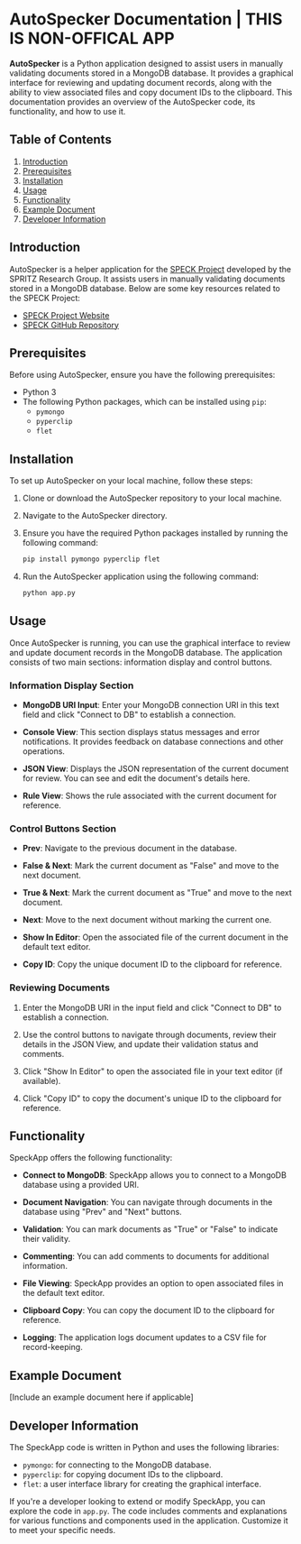 # AutoSpecker Documentation | THIS IS NON-OFFICAL APP

**AutoSpecker** is a Python application designed to assist users in manually validating documents stored in a MongoDB database. It provides a graphical interface for reviewing and updating document records, along with the ability to view associated files and copy document IDs to the clipboard. This documentation provides an overview of the AutoSpecker code, its functionality, and how to use it.

## Table of Contents

1. [Introduction](#introduction)
2. [Prerequisites](#prerequisites)
3. [Installation](#installation)
4. [Usage](#usage)
5. [Functionality](#functionality)
6. [Example Document](#example-document)
7. [Developer Information](#developer-information)

## Introduction

AutoSpecker is a helper application for the [SPECK Project](https://spritz.math.unipd.it/projects/speck/) developed by the SPRITZ Research Group. It assists users in manually validating documents stored in a MongoDB database. Below are some key resources related to the SPECK Project:

- [SPECK Project Website](https://spritz.math.unipd.it/projects/speck/)
- [SPECK GitHub Repository](https://github.com/SPRITZ-Research-Group/SPECK)

## Prerequisites

Before using AutoSpecker, ensure you have the following prerequisites:

- Python 3
- The following Python packages, which can be installed using `pip`:
  - `pymongo`
  - `pyperclip`
  - `flet`

## Installation

To set up AutoSpecker on your local machine, follow these steps:

1. Clone or download the AutoSpecker repository to your local machine.

2. Navigate to the AutoSpecker directory.

3. Ensure you have the required Python packages installed by running the following command:

   ```bash
   pip install pymongo pyperclip flet
   ```

4. Run the AutoSpecker application using the following command:

   ```bash
   python app.py
   ```

## Usage

Once AutoSpecker is running, you can use the graphical interface to review and update document records in the MongoDB database. The application consists of two main sections: information display and control buttons.

### Information Display Section

- **MongoDB URI Input**: Enter your MongoDB connection URI in this text field and click "Connect to DB" to establish a connection.

- **Console View**: This section displays status messages and error notifications. It provides feedback on database connections and other operations.

- **JSON View**: Displays the JSON representation of the current document for review. You can see and edit the document's details here.

- **Rule View**: Shows the rule associated with the current document for reference.

### Control Buttons Section

- **Prev**: Navigate to the previous document in the database.

- **False & Next**: Mark the current document as "False" and move to the next document.

- **True & Next**: Mark the current document as "True" and move to the next document.

- **Next**: Move to the next document without marking the current one.

- **Show In Editor**: Open the associated file of the current document in the default text editor.

- **Copy ID**: Copy the unique document ID to the clipboard for reference.

### Reviewing Documents

1. Enter the MongoDB URI in the input field and click "Connect to DB" to establish a connection.

2. Use the control buttons to navigate through documents, review their details in the JSON View, and update their validation status and comments.

3. Click "Show In Editor" to open the associated file in your text editor (if available).

4. Click "Copy ID" to copy the document's unique ID to the clipboard for reference.

## Functionality

SpeckApp offers the following functionality:

- **Connect to MongoDB**: SpeckApp allows you to connect to a MongoDB database using a provided URI.

- **Document Navigation**: You can navigate through documents in the database using "Prev" and "Next" buttons.

- **Validation**: You can mark documents as "True" or "False" to indicate their validity.

- **Commenting**: You can add comments to documents for additional information.

- **File Viewing**: SpeckApp provides an option to open associated files in the default text editor.

- **Clipboard Copy**: You can copy the document ID to the clipboard for reference.

- **Logging**: The application logs document updates to a CSV file for record-keeping.

## Example Document

[Include an example document here if applicable]

## Developer Information

The SpeckApp code is written in Python and uses the following libraries:

- `pymongo`: for connecting to the MongoDB database.
- `pyperclip`: for copying document IDs to the clipboard.
- `flet`: a user interface library for creating the graphical interface.

If you're a developer looking to extend or modify SpeckApp, you can explore the code in `app.py`. The code includes comments and explanations for various functions and components used in the application. Customize it to meet your specific needs.
